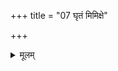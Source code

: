 +++
title = "07 घृतं मिमिक्षे"

+++


<details><summary>मूलम्</summary>

घृ॒तं मि॑मिक्षे  घृ॒तम॑स्य॒ योनि॑र्  
घृ॒ते श्रि॒तो घृ॒तम् उ॑वस्य॒ धाम॑ ।  
अ॒नु॒ष्व॒धम् आव॑ह, मा॒दय॑स्व॒ स्वाहा॑कृतव्ँ  
वृषभ वख्षि ह॒व्यम् ।
</details>